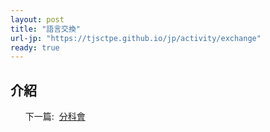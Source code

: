 ```yaml
---
layout: post
title: "語言交換"
url-jp: "https://tjsctpe.github.io/jp/activity/exchange"
ready: true
---
```


## 介紹

<ul>
<tr>下一篇:&nbsp;</tr>
<a href="/activity/discussion">
分科會
</a>
</ul>